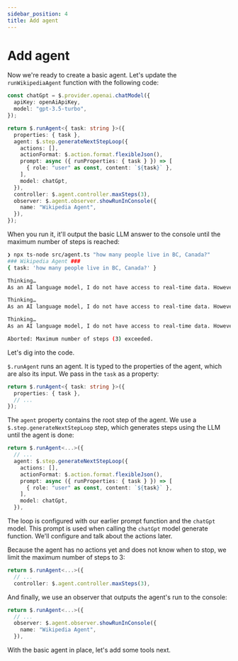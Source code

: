 ```yaml
---
sidebar_position: 4
title: Add agent
---
```


# Add agent

Now we're ready to create a basic agent. Let's update the `runWikipediaAgent` function with the following code:

```typescript
const chatGpt = $.provider.openai.chatModel({
  apiKey: openAiApiKey,
  model: "gpt-3.5-turbo",
});

return $.runAgent<{ task: string }>({
  properties: { task },
  agent: $.step.generateNextStepLoop({
    actions: [],
    actionFormat: $.action.format.flexibleJson(),
    prompt: async ({ runProperties: { task } }) => [
      { role: "user" as const, content: `${task}` },
    ],
    model: chatGpt,
  }),
  controller: $.agent.controller.maxSteps(3),
  observer: $.agent.observer.showRunInConsole({
    name: "Wikipedia Agent",
  }),
});
```

When you run it, it'll output the basic LLM answer to the console until the maximum number of steps is reached:

```bash
❯ npx ts-node src/agent.ts "how many people live in BC, Canada?"
### Wikipedia Agent ###
{ task: 'how many people live in BC, Canada?' }

Thinking…
As an AI language model, I do not have access to real-time data. However, according to the latest census conducted in 2016, the population of British Columbia, Canada was approximately 4.6 million.

Thinking…
As an AI language model, I do not have access to real-time data. However, according to the latest census conducted in 2016, the population of British Columbia, Canada was approximately 4.6 million.

Thinking…
As an AI language model, I do not have access to real-time data. However, according to the latest census conducted in 2016, the population of British Columbia, Canada was approximately 4.6 million.

Aborted: Maximum number of steps (3) exceeded.
```

Let's dig into the code.

`$.runAgent` runs an agent.
It is typed to the properties of the agent, which are also its input.
We pass in the `task` as a property:

```typescript
return $.runAgent<{ task: string }>({
  properties: { task },
  // ...
});
```

The `agent` property contains the root step of the agent.
We use a `$.step.generateNextStepLoop` step, which generates steps using the LLM until the agent is done:

```typescript
return $.runAgent<...>({
  // ...
  agent: $.step.generateNextStepLoop({
    actions: [],
    actionFormat: $.action.format.flexibleJson(),
    prompt: async ({ runProperties: { task } }) => [
      { role: "user" as const, content: `${task}` },
    ],
    model: chatGpt,
  }),
```

The loop is configured with our earlier prompt function and the `chatGpt` model.
This prompt is used when calling the `chatGpt` model generate function.
We'll configure and talk about the actions later.

Because the agent has no actions yet and does not know when to stop, we limit the maximum number of steps to 3:

```typescript
return $.runAgent<...>({
  // ...
  controller: $.agent.controller.maxSteps(3),
```

And finally, we use an observer that outputs the agent's run to the console:

```typescript
return $.runAgent<...>({
  // ...
  observer: $.agent.observer.showRunInConsole({
    name: "Wikipedia Agent",
  }),
```

With the basic agent in place, let's add some tools next.
